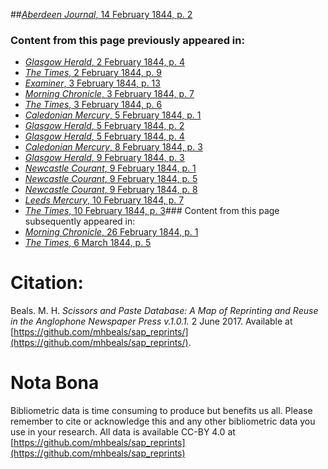 ##[*Aberdeen Journal*, 14 February 1844, p. 2](https://mhbeals.github.io/sap_html/Aberdeen-Journal/Aberdeen-Journal-14-February-1844-p-2)

### Content from this page previously appeared in:
+ [*Glasgow Herald*, 2 February 1844, p. 4](https://mhbeals.github.io/sap_html/Glasgow-Herald/Glasgow-Herald-2-February-1844-p-4)
+ [*The Times*, 2 February 1844, p. 9](https://mhbeals.github.io/sap_html/The-Times/The-Times-2-February-1844-p-9)
+ [*Examiner*, 3 February 1844, p. 13](https://mhbeals.github.io/sap_html/Examiner/Examiner-3-February-1844-p-13)
+ [*Morning Chronicle*, 3 February 1844, p. 7](https://mhbeals.github.io/sap_html/Morning-Chronicle/Morning-Chronicle-3-February-1844-p-7)
+ [*The Times*, 3 February 1844, p. 6](https://mhbeals.github.io/sap_html/The-Times/The-Times-3-February-1844-p-6)
+ [*Caledonian Mercury*, 5 February 1844, p. 1](https://mhbeals.github.io/sap_html/Caledonian-Mercury/Caledonian-Mercury-5-February-1844-p-1)
+ [*Glasgow Herald*, 5 February 1844, p. 2](https://mhbeals.github.io/sap_html/Glasgow-Herald/Glasgow-Herald-5-February-1844-p-2)
+ [*Glasgow Herald*, 5 February 1844, p. 4](https://mhbeals.github.io/sap_html/Glasgow-Herald/Glasgow-Herald-5-February-1844-p-4)
+ [*Caledonian Mercury*, 8 February 1844, p. 3](https://mhbeals.github.io/sap_html/Caledonian-Mercury/Caledonian-Mercury-8-February-1844-p-3)
+ [*Glasgow Herald*, 9 February 1844, p. 3](https://mhbeals.github.io/sap_html/Glasgow-Herald/Glasgow-Herald-9-February-1844-p-3)
+ [*Newcastle Courant*, 9 February 1844, p. 1](https://mhbeals.github.io/sap_html/Newcastle-Courant/Newcastle-Courant-9-February-1844-p-1)
+ [*Newcastle Courant*, 9 February 1844, p. 5](https://mhbeals.github.io/sap_html/Newcastle-Courant/Newcastle-Courant-9-February-1844-p-5)
+ [*Newcastle Courant*, 9 February 1844, p. 8](https://mhbeals.github.io/sap_html/Newcastle-Courant/Newcastle-Courant-9-February-1844-p-8)
+ [*Leeds Mercury*, 10 February 1844, p. 7](https://mhbeals.github.io/sap_html/Leeds-Mercury/Leeds-Mercury-10-February-1844-p-7)
+ [*The Times*, 10 February 1844, p. 3](https://mhbeals.github.io/sap_html/The-Times/The-Times-10-February-1844-p-3)### Content from this page subsequently appeared in:
+ [*Morning Chronicle*, 26 February 1844, p. 1](https://mhbeals.github.io/sap_html/Morning-Chronicle/Morning-Chronicle-26-February-1844-p-1)
+ [*The Times*, 6 March 1844, p. 5](https://mhbeals.github.io/sap_html/The-Times/The-Times-6-March-1844-p-5)
                    
# Citation: 

Beals. M. H. *Scissors and Paste Database: A Map of Reprinting and Reuse in the Anglophone Newspaper Press v.1.0.1.* 2 June 2017. Available at [https://github.com/mhbeals/sap_reprints/](https://github.com/mhbeals/sap_reprints/). 
                    
# Nota Bona

Bibliometric data is time consuming to produce but benefits us all. Please remember to cite or acknowledge this and any other bibliometric data you use in your research. All data is available CC-BY 4.0 at [https://github.com/mhbeals/sap_reprints](https://github.com/mhbeals/sap_reprints)